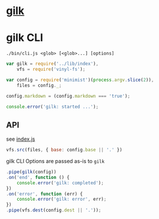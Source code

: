 # [gilk](/docs/)


# gilk CLI

`./bin/cli.js <glob> [<glob>...] [options]`
``` javascript
var gilk = require('../lib/index'),
    vfs = require('vinyl-fs');

var config = require('minimist')(process.argv.slice(2)),
    files = config._;

config.markdown = (config.markdown === 'true');

console.error('gilk: started ...');
```
## API
see [index.js](../lib/index)
``` javascript
vfs.src(files, { base: config.base || '.' })
```
gilk CLI Options are passed as-is to `gilk`
``` javascript
.pipe(gilk(config))
.on('end', function () {
    console.error('gilk: completed');
})
.on('error', function (err) {
    console.error('gilk: error', err);
})
.pipe(vfs.dest(config.dest || '.'));
```
